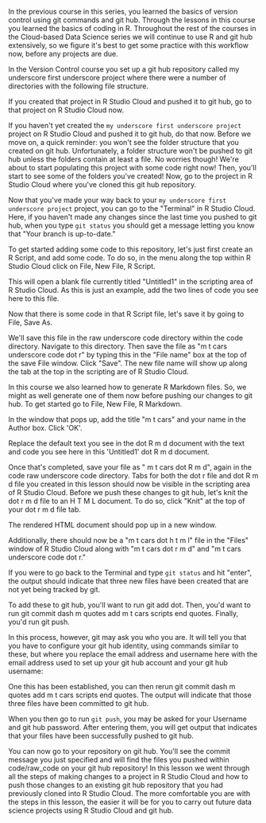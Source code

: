 In the previous course in this series, you learned the basics of version control using git commands and git hub. Through the lessons in this course you learned the basics of coding in R. Throughout the rest of the courses in the Cloud-based Data Science series we will continue to use R and git hub extensively, so we figure it's best to get some practice with this workflow now, before any projects are due.

In the Version Control course you set up a git hub repository called my underscore first underscore project where there were a number of directories with the following file structure. 

If you created that project in R Studio Cloud and pushed it to git hub, go to that project on R Studio Cloud now. 

If you haven't yet created the `my underscore first underscore project` project on R Studio Cloud and pushed it to git hub, do that now. Before we move on, a quick reminder: you won't see the folder structure that you created on git hub. Unfortunately, a folder structure won't be pushed to git hub unless the folders contain at least a file. No worries though! We're about to start populating this project with some code right now! Then, you'll start to see some of the folders you've created! Now, go to the  project in R Studio Cloud where you've cloned this git hub repository.

Now that you've made your way back to your `my underscore first underscore project` project, you can go to the "Terminal" in R Studio Cloud. Here, if you haven't made any changes since the last time you pushed to git hub, when you type `git status` you should get a message letting you know that "Your branch is up-to-date."

To get started adding some code to this repository, let's just first create an R Script, and add some code. To do so, in the menu along the top within R Studio Cloud click on File, New File, R Script.

This will open a blank file currently titled "Untitled1" in the scripting area of R Studio Cloud. As this is just an example, add the two lines of code you see here to this file.

Now that there is some code in that R Script file, let's save it by going to File, Save As.

We'll save this file in the raw underscore code directory within the code directory.  Navigate to this directory. Then save the file as "m t cars underscore code dot r" by typing this in the "File name" box at the top of the save File window. Click "Save". The new file name will show up along the tab at the top in the scripting are of R Studio Cloud.

In this course we also learned how to generate R Markdown files. So, we might as well generate one of them now before pushing our changes to git hub. To get started go to File, New File, R Markdown.

In the window that pops up, add the title "m t cars" and your name in the Author box. Click 'OK'.

Replace the default text you see in the dot R m d document with the text and code you see here in this 'Untitled1' dot R m d document.

Once that's completed, save your file as " m t cars dot R m d", again in the code raw underscore code directory. Tabs for both the dot r file and dot R m d file you created in this lesson should now be visible in the scripting area of R Studio Cloud. Before we push these changes to git hub, let's knit the dot r m d file to an H T M L document. To do so, click "Knit" at the top of your dot r m d file tab.

The rendered HTML document should pop up in a new window.

Additionally, there should now be a "m t cars dot h t m l" file in the "Files" window of R Studio Cloud along with "m t cars dot r m d" and "m t cars underscore code dot r."

If you were to go back to the Terminal and type `git status` and hit "enter", the output should indicate that three new files have been created that are not yet being tracked by git. 

To add these to git hub, you'll want to run git add dot. Then, you'd want to run git commit dash m quotes add m t cars scripts end quotes. Finally, you'd run git push.

In this process, however, git may ask you who you are. It will tell you that you have to configure your git hub identity, using commands similar to these, but where you replace the email address and username here with the email address used to set up your git hub account and your git hub username:

One this has been established, you can then rerun git commit dash m quotes add m t cars scripts end quotes. The output will indicate that those three files have been committed to git hub.

When you then go to run `git push`, you may be asked for your Username and git hub password. After entering them, you will get output that indicates that your files have been successfully pushed to git hub.

You can now go to your repository on git hub. You'll see the commit message you just specified and will find the files you pushed within code/raw_code on your git hub repository! In this lesson we went through all the steps of making changes to a project in R Studio Cloud and how to push those changes to an existing git hub repository that you had previously cloned into R Studio Cloud. The more comfortable you are with the steps in this lesson, the easier it will be for you to carry out future data science projects using R Studio Cloud and git hub.
